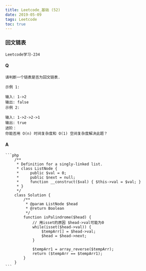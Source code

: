 ```yaml
---
title: Leetcode_基础 (52)
date: 2019-05-09
tags: Leetcode
toc: true
---
```


### 回文链表
    Leetcode学习-234

<!-- more -->

#### Q
    请判断一个链表是否为回文链表.

    示例 1:

    输入: 1->2
    输出: false
    示例 2:

    输入: 1->2->2->1
    输出: true
    进阶：
    你能否用 O(n) 时间复杂度和 O(1) 空间复杂度解决此题？

#### A
    ```php
        /**
         * Definition for a singly-linked list.
         * class ListNode {
         *     public $val = 0;
         *     public $next = null;
         *     function __construct($val) { $this->val = $val; }
         * }
         */
        class Solution {
            /**
             * @param ListNode $head
             * @return Boolean
             */
            function isPalindrome($head) {
                // 用isset的原因 $head->val可能为0
                while(isset($head->val)) {
                    $tempArr[] = $head->val;
                    $head = $head->next;
                }
                
                $tempArr1 = array_reverse($tempArr);
                return ($tempArr == $tempArr1);
            }
        }
    ```
